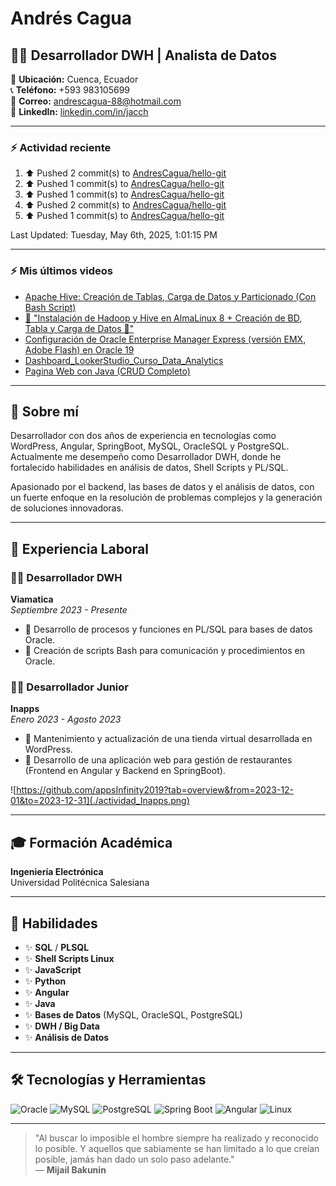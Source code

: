 
<!--
**AndresCagua/AndresCagua** is a ✨ _special_ ✨ repository because its `README.md` (this file) appears on your GitHub profile.

## Andrés Cagua ⚡


Here are some ideas to get you started:

- 🔭 I’m currently working on ...
- 🌱 I’m currently learning ...
- 👯 I’m looking to collaborate on ...
- 🤔 I’m looking for help with ...
- 💬 Ask me about ...
- 📫 How to reach me: ...
- 😄 Pronouns: ...
- ⚡ Fun fact: ...
-->

# Andrés Cagua

## 👨‍💻 Desarrollador DWH | Analista de Datos

📌 **Ubicación:** Cuenca, Ecuador  
📞 **Teléfono:** +593 983105699  
📧 **Correo:** [andrescagua-88@hotmail.com](mailto:andrescagua-88@hotmail.com)  
👤 **LinkedIn:** [linkedin.com/in/jacch](https://www.linkedin.com/in/jacch/)

---

### :zap: Actividad reciente
<!--RECENT_ACTIVITY:start-->
1. ⬆️ Pushed 2 commit(s) to [AndresCagua/hello-git](https://github.com/AndresCagua/hello-git)<br>
2. ⬆️ Pushed 1 commit(s) to [AndresCagua/hello-git](https://github.com/AndresCagua/hello-git)<br>
3. ⬆️ Pushed 1 commit(s) to [AndresCagua/hello-git](https://github.com/AndresCagua/hello-git)<br>
4. ⬆️ Pushed 2 commit(s) to [AndresCagua/hello-git](https://github.com/AndresCagua/hello-git)<br>
5. ⬆️ Pushed 1 commit(s) to [AndresCagua/hello-git](https://github.com/AndresCagua/hello-git)<br>
<!--RECENT_ACTIVITY:end-->
<!--RECENT_ACTIVITY:last_update-->
Last Updated: Tuesday, May 6th, 2025, 1:01:15 PM
<!--RECENT_ACTIVITY:last_update_end-->

---

### :zap: Mis últimos videos
<!-- YOUTUBE:START -->
- [Apache Hive: Creación de Tablas, Carga de Datos y Particionado &lpar;Con Bash Script&rpar;](https://www.youtube.com/watch?v=LfDrM8bTyFI)
- [📌 &quot;Instalación de Hadoop y Hive en AlmaLinux 8 + Creación de BD, Tabla y Carga de Datos 🚀&quot;](https://www.youtube.com/watch?v=tQQX3mZkDDI)
- [Configuración de Oracle Enterprise Manager Express &lpar;versión EMX, Adobe Flash&rpar; en Oracle 19](https://www.youtube.com/watch?v=pmLDE7O1CWk)
- [Dashboard_LookerStudio_Curso_Data_Analytics](https://www.youtube.com/watch?v=2Kl1g7kqXsc)
- [Pagina Web con Java &lpar;CRUD Completo&rpar;](https://www.youtube.com/watch?v=L7YWLR_9g5U)
<!-- YOUTUBE:END -->

---

## 💭 Sobre mí

Desarrollador con dos años de experiencia en tecnologías como WordPress, Angular, SpringBoot, MySQL, OracleSQL y PostgreSQL. Actualmente me desempeño como Desarrollador DWH, donde he fortalecido habilidades en análisis de datos, Shell Scripts y PL/SQL.

Apasionado por el backend, las bases de datos y el análisis de datos, con un fuerte enfoque en la resolución de problemas complejos y la generación de soluciones innovadoras.

---

## 💼 Experiencia Laboral

### 👨‍💻 Desarrollador DWH  
**Viamatica**  
*Septiembre 2023 - Presente*
- 🔹 Desarrollo de procesos y funciones en PL/SQL para bases de datos Oracle.
- 🔹 Creación de scripts Bash para comunicación y procedimientos en Oracle.

### 👨‍💻 Desarrollador Junior  
**Inapps**  
*Enero 2023 - Agosto 2023*
- 🔹 Mantenimiento y actualización de una tienda virtual desarrollada en WordPress.
- 🔹 Desarrollo de una aplicación web para gestión de restaurantes (Frontend en Angular y Backend en SpringBoot).

![https://github.com/appsInfinity2019?tab=overview&from=2023-12-01&to=2023-12-31](./actividad_Inapps.png)

---

## 🎓 Formación Académica

**Ingeniería Electrónica**  
Universidad Politécnica Salesiana

---

## 🔧 Habilidades

- ✨ **SQL** / **PLSQL**
- ✨ **Shell Scripts Linux**
- ✨ **JavaScript**
- ✨ **Python**
- ✨ **Angular**
- ✨ **Java**
- ✨ **Bases de Datos** (MySQL, OracleSQL, PostgreSQL)
- ✨ **DWH / Big Data**
- ✨ **Análisis de Datos**

---

## 🛠️ Tecnologías y Herramientas

![Oracle](https://img.shields.io/badge/Oracle-DBA317?style=for-the-badge&logo=oracle&logoColor=white)
![MySQL](https://img.shields.io/badge/MySQL-4479A1?style=for-the-badge&logo=mysql&logoColor=white)
![PostgreSQL](https://img.shields.io/badge/PostgreSQL-336791?style=for-the-badge&logo=postgresql&logoColor=white)
![Spring Boot](https://img.shields.io/badge/Spring_Boot-6DB33F?style=for-the-badge&logo=spring-boot&logoColor=white)
![Angular](https://img.shields.io/badge/Angular-DD0031?style=for-the-badge&logo=angular&logoColor=white)
![Linux](https://img.shields.io/badge/Linux-FCC624?style=for-the-badge&logo=linux&logoColor=black)

---

> "Al buscar lo imposible el hombre siempre ha realizado y reconocido lo posible. Y aquellos que sabiamente se han limitado a lo que creían posible, jamás han dado un solo paso adelante."  
> — **Mijail Bakunin**


